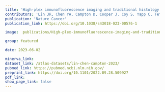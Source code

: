 ```yaml
---
title: 'High-plex immunofluorescence imaging and traditional histology of the same tissue section for discovering image-based biomarkers.'
contributors: 'Lin JR, Chen YA, Campton D, Cooper J, Coy S, Yapp C, Tefft JB, McCarty E,...Sorger PK (2023).'
publication: 'Nature Cancer'
publication_link: https://doi.org/10.1038/s43018-023-00576-1

image:  publications/High-plex-immunofluorescence-imaging-and-traditional-histology-of-the-same-tissue-section-for-discovering-image-based-biomarkers-1.png

group: featured

date: 2023-06-02

minerva_link:
dataset_link: /atlas-datasets/lin-chen-campton-2023/
pubmed_link: https://pubmed.ncbi.nlm.nih.gov/
preprint_link: https://doi.org/10.1101/2022.09.28.509927
pdf_link:
show_page_link: false
---
```

